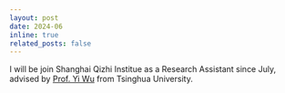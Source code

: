 ```yaml
---
layout: post
date: 2024-06
inline: true
related_posts: false
---
```


I will be join Shanghai Qizhi Institue as a Research Assistant since July, advised by <a href="https://jxwuyi.weebly.com/">Prof. Yi Wu</a> from Tsinghua University.